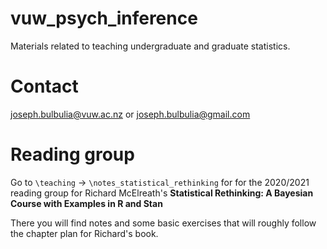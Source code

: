 # vuw_psych_inference
Materials related to teaching undergraduate and graduate statistics.

# Contact

joseph.bulbulia@vuw.ac.nz or
joseph.bulbulia@gmail.com

# Reading group

Go to `\teaching` $\rightarrow$ `\notes_statistical_rethinking` for for the 2020/2021 reading group for Richard McElreath's **Statistical Rethinking: A Bayesian Course with Examples in R and Stan**

There you will find notes and some basic exercises that will roughly follow the chapter plan for Richard's book. 
